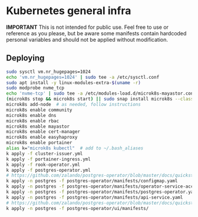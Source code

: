 # Kubernetes general infra
**IMPORTANT** This is not intended for public use. Feel free to use or reference as you please, but be aware some manifests contain hardcoded personal variables and should not be applied without modification.

## Deploying
```bash
sudo sysctl vm.nr_hugepages=1024
echo 'vm.nr_hugepages=1024' | sudo tee -a /etc/sysctl.conf
sudo apt install -y linux-modules-extra-$(uname -r)
sudo modprobe nvme_tcp
echo 'nvme-tcp' | sudo tee -a /etc/modules-load.d/microk8s-mayastor.conf
(microk8s stop && microk8s start) || sudo snap install microk8s --classic
microk8s add-node  # as needed, follow instructions
microk8s enable community
microk8s enable dns
microk8s enable rbac
microk8s enable mayastor
microk8s enable cert-manager
microk8s enable easyhaproxy
microk8s enable portainer
alias k="microk8s kubectl"  # add to ~/.bash_aliases
k apply -f cluster-issuer.yml
k apply -f portainer-ingress.yml
k apply -f rook-operator.yml
k apply -f postgres-operator.yml
# https://github.com/zalando/postgres-operator/blob/master/docs/quickstart.md#manual-deployment-setup-on-kubernetes
k apply -n postgres -f postgres-operator/manifests/configmap.yaml
k apply -n postgres -f postgres-operator/manifests/operator-service-account-rbac.yaml
k apply -n postgres -f postgres-operator/manifests/postgres-operator.yaml
k apply -n postgres -f postgres-operator/manifests/api-service.yaml
# https://github.com/zalando/postgres-operator/blob/master/docs/quickstart.md#deploy-the-operator-ui
k apply -n postgres -f postgres-operator/ui/manifests/
```